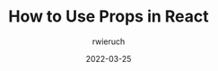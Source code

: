 ---
author: rwieruch
date: 2022-03-25
draft: true
tags:
  - react
  - javascript
target_url: https://www.robinwieruch.de/react-pass-props-to-component/
title: How to Use Props in React
---